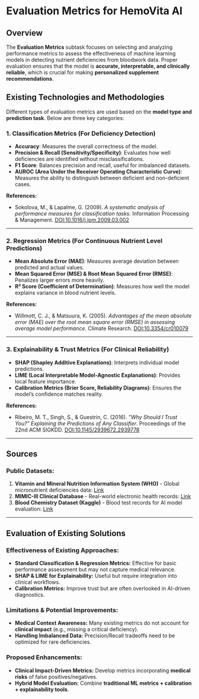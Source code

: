 # Evaluation Metrics for HemoVita AI

## Overview
The **Evaluation Metrics** subtask focuses on selecting and analyzing performance metrics to assess the effectiveness of machine learning models in detecting nutrient deficiencies from bloodwork data. Proper evaluation ensures that the model is **accurate, interpretable, and clinically reliable**, which is crucial for making **personalized supplement recommendations**.

## Existing Technologies and Methodologies

Different types of evaluation metrics are used based on the **model type and prediction task**. Below are three key categories:

### 1. **Classification Metrics** (For Deficiency Detection)
- **Accuracy**: Measures the overall correctness of the model.
- **Precision & Recall (Sensitivity/Specificity)**: Evaluates how well deficiencies are identified without misclassifications.
- **F1 Score**: Balances precision and recall, useful for imbalanced datasets.
- **AUROC (Area Under the Receiver Operating Characteristic Curve)**: Measures the ability to distinguish between deficient and non-deficient cases.


**References:**
- Sokolova, M., & Lapalme, G. (2009). *A systematic analysis of performance measures for classification tasks*. Information Processing & Management. [DOI:10.1016/j.ipm.2009.03.002](https://doi.org/10.1016/j.ipm.2009.03.002)

---

### 2. **Regression Metrics** (For Continuous Nutrient Level Predictions)
- **Mean Absolute Error (MAE)**: Measures average deviation between predicted and actual values.
- **Mean Squared Error (MSE) & Root Mean Squared Error (RMSE)**: Penalizes larger errors more heavily.
- **R² Score (Coefficient of Determination)**: Measures how well the model explains variance in blood nutrient levels.


**References:**
- Willmott, C. J., & Matsuura, K. (2005). *Advantages of the mean absolute error (MAE) over the root mean square error (RMSE) in assessing average model performance*. Climate Research. [DOI:10.3354/cr010079](https://doi.org/10.3354/cr010079)

---

### 3. **Explainability & Trust Metrics** (For Clinical Reliability)
- **SHAP (Shapley Additive Explanations)**: Interprets individual model predictions.
- **LIME (Local Interpretable Model-Agnostic Explanations)**: Provides local feature importance.
- **Calibration Metrics (Brier Score, Reliability Diagrams)**: Ensures the model’s confidence matches reality.


**References:**
- Ribeiro, M. T., Singh, S., & Guestrin, C. (2016). *"Why Should I Trust You?" Explaining the Predictions of Any Classifier*. Proceedings of the 22nd ACM SIGKDD. [DOI:10.1145/2939672.2939778](https://doi.org/10.1145/2939672.2939778)

---

## Sources

### Public Datasets:
1. **Vitamin and Mineral Nutrition Information System (WHO)** - Global micronutrient deficiencies data: [Link](https://www.who.int/data)
2. **MIMIC-III Clinical Database** - Real-world electronic health records: [Link](https://physionet.org/content/mimic3/)
3. **Blood Chemistry Dataset (Kaggle)** - Blood test records for AI model evaluation: [Link](https://www.kaggle.com/datasets)

---

## Evaluation of Existing Solutions

### Effectiveness of Existing Approaches:
- **Standard Classification & Regression Metrics:** Effective for basic performance assessment but may not capture medical relevance.
- **SHAP & LIME for Explainability:** Useful but require integration into clinical workflows.
- **Calibration Metrics:** Improve trust but are often overlooked in AI-driven diagnostics.

### Limitations & Potential Improvements:
- **Medical Context Awareness:** Many existing metrics do not account for **clinical impact** (e.g., missing a critical deficiency).
- **Handling Imbalanced Data:** Precision/Recall tradeoffs need to be optimized for rare deficiencies.

### Proposed Enhancements:
- **Clinical Impact-Driven Metrics:** Develop metrics incorporating **medical risks** of false positives/negatives.
- **Hybrid Model Evaluation:** Combine **traditional ML metrics + calibration + explainability tools**.


